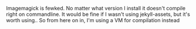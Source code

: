 Imagemagick is fewked.
No matter what version I install it doesn't compile right on commandline.
It would be fine if I wasn't using jekyll-assets, but it's worth using..
So from here on in, I'm using a VM for compilation instead